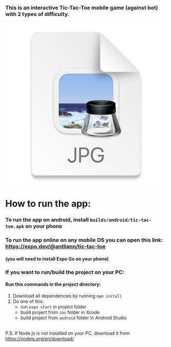 ### This is an interactive Tic-Tac-Toe mobile game (against bot) with 2 types of difficulty.

![img.png](img.png)

# How to run the app:

### To run the app on android, install `builds/android/tic-tac-toe.apk` on your phone


### To run the app online on any mobile OS you can open this link: https://expo.dev/@antliann/tic-tac-toe
#### (you will need to install Expo Go on your phone)


### If you want to run/build the project on your PC:

#### Run this commands in the project directory:
1) Download all dependencies by running `npm install`
2) Do one of this:
    - run `expo start` in project folder
    - build project from `ios` folder in Xcode
    - build project from `android` folder in Android Studio


\
P.S. If Node.js is not installed on your PC, download it from
https://nodejs.org/en/download/
